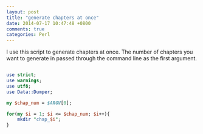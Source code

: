 ```yaml
---
layout: post
title: "generate chapters at once"
date: 2014-07-17 10:47:48 +0800
comments: true
categories: Perl
---
```

I use this script to generate chapters at once. The number of chapters you want to generate in passed through the command line as the first argument.  

```perl 

use strict;
use warnings;
use utf8;
use Data::Dumper;

my $chap_num = $ARGV[0];

for(my $i = 1; $i <= $chap_num; $i++){
    mkdir "chap_$i";
}

```